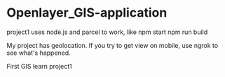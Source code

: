 # Openlayer_GIS-application

project1 uses node.js and parcel to work, like
 npm start 
 npm run build
 
My project has geolocation. If you try to get view on mobile, use ngrok to see what's happened.

First GIS learn project1
